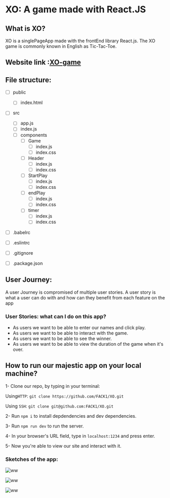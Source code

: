 # XO: A game made with React.JS

## What is XO?
XO is a singlePageApp made with the frontEnd library React.js. The XO game is commonly known in English as Tic-Tac-Toe. 
 
## Website link :[XO-game](https://vigorous-bartik-b5ffc8.netlify.com/)

##  File structure:
- [ ] public
   - [ ] index.html
- [ ] src
   - [ ] app.js
   - [ ] index.js
   - [ ] components
      - [ ] Game
         - [ ] index.js
         - [ ] index.css
      - [ ] Header
         - [ ] index.js
         - [ ] index.css
      - [ ] StartPlay
         - [ ] index.js
         - [ ] index.css
      - [ ] endPlay
         - [ ] index.js
         - [ ] index.css
      - [ ] timer
         - [ ] index.js
         - [ ] index.css
- [ ] .babelrc
- [ ] .eslintrc
- [ ] .gitignore
- [ ] .package.json


## User Journey: 
A user Journey is compromised of multiple user stories. A user story is what a user can do with and how can they benefit from each feature on the app

### User Stories: what can I do on this app?

  - As users we want to be able to enter our names and click play.
  - As users we want to be able to interact with the game.
  - As users we want to be able to see the winner.
  - As users we want to be able to view the duration of the game when it's over.
  
## How to run our majestic app on your local machine?
1- Clone our repo, by typing in your terminal:

  Using`HTTP`: `git clone https://github.com/FACK1/XO.git`
  
  Using `SSH`: `git clone git@github.com:FACK1/XO.git`
  
2- Run `npm i` to install depdendencies and dev dependencies.

3- Run `npm run dev` to run the server.

4- In your browser's URL field, type in `localhost:1234` and press enter. 

5- Now you're able to view our site and interact with it. 
 
### Sketches of the app:
 ![ww](https://scontent.fjrs2-1.fna.fbcdn.net/v/t1.15752-9/51109425_299423227434237_3481739384808538112_n.jpg?_nc_cat=104&_nc_ht=scontent.fjrs2-1.fna&oh=ce1f9e94d5b7a66a94d6570be6098334&oe=5CFBBF92)
  
   ![ww](https://scontent.fjrs2-1.fna.fbcdn.net/v/t1.15752-9/51464681_363106987815936_706836571927609344_n.jpg?_nc_cat=102&_nc_ht=scontent.fjrs2-1.fna&oh=fce8ee346072dcb8d3bb0e3e5f92a262&oe=5CB617E1)
   
   ![ww](https://scontent.fjrs2-1.fna.fbcdn.net/v/t1.15752-9/51335587_336781686937837_8172463796598603776_n.jpg?_nc_cat=102&_nc_ht=scontent.fjrs2-1.fna&oh=72172ffa67884e8927cec10d43384cf3&oe=5CBFD2F0)


  
